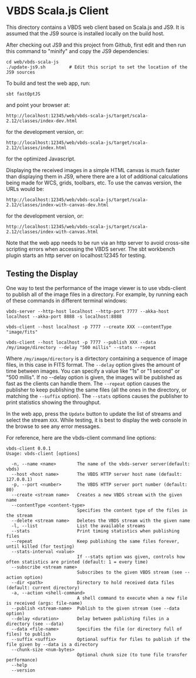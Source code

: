 VBDS Scala.js Client
====================

This directory contains a VBDS web client based on Scala.js and JS9.
It is assumed that the JS9 source is installed locally on the build host.

After checking out JS9 and this project from Github, first edit and then run this command to "minify" and copy the JS9 dependencies:

    cd web/vbds-scala-js
    ./update-js9.sh         # Edit this script to set the location of the JS9 sources

To build and test the web app, run:

    sbt fastOptJS

and point your browser at:

    http://localhost:12345/web/vbds-scala-js/target/scala-2.12/classes/index-dev.html

for the development version, or:
    
    http://localhost:12345/web/vbds-scala-js/target/scala-2.12/classes/index.html

for the optimized Javascript.

Displaying the received images in a simple HTML canvas is much faster than displaying them in JS9, where
there are a lot of additional calculations being made for WCS, grids, toolbars, etc. To use the canvas version,
the URLs would be:

    http://localhost:12345/web/vbds-scala-js/target/scala-2.12/classes/index-with-canvas-dev.html

for the development version, or:
    
    http://localhost:12345/web/vbds-scala-js/target/scala-2.12/classes/index-with-canvas.html

Note that the web app needs to be run via an http server to avoid cross-site scripting errors when accessing the VBDS server.
The sbt workbench plugin starts an http server on localhost:12345 for testing.

## Testing the Display

One way to test the performance of the image viewer is to use vbds-client to publish all of the image files in a directory.
For example, by running each of these commands in different terminal windows:

    vbds-server --http-host localhost --http-port 7777 --akka-host localhost --akka-port 8888 -s localhost:8888
    
    vbds-client --host localhost -p 7777 --create XXX --contentType "image/fits"
    
    vbds-client --host localhost -p 7777 --publish XXX --data /my/image/directory --delay "500 millis" --stats --repeat

Where `/my/image/directory` is a dirtectory containing a sequence of image files, in this case in FITS format.
The `--delay` option gives the amount of time between images. You can specify a value like "1s" or "1 second" or "500 millis".
If no --delay option is given, the images will be published as fast as the clients can handle them.
The `--repeat` option causes the publisher to keep publishing the same files (all the ones in the directory, or matching the `--suffix` option).
The `--stats` options causes the publisher to print statistics showing the throughput.

In the web app, press the `Update` button to update the list of streams and select the stream `XXX`.
While testing, it is best to display the web console in the browse to see any error messages.

For reference, here are the vbds-client command line options:

```
vbds-client 0.0.1
Usage: vbds-client [options]

  -n, --name <name>        The name of the vbds-server server(default: vbds)
  --host <host name>       The VBDS HTTP server host name (default: 127.0.0.1)
  -p, --port <number>      The VBDS HTTP server port number (default: 80)
  --create <stream name>   Creates a new VBDS stream with the given name
  --contentType <content-type>
                           Specifies the content type of the files in the stream
  --delete <stream name>   Deletes the VBDS stream with the given name
  -l, --list               List the available streams
  --stats                  Print timing statistics when publishing files
  --repeat                 Keep publishing the same files forever, until killed (for testing)
  --stats-interval <value>
                           If --stats option was given, controls how often statistics are printed (default: 1 = every time)
  --subscribe <stream name>
                           Subscribes to the given VBDS stream (see --action option)
  --dir <path>             Directory to hold received data files (default: current directory)
  -a, --action <shell-command>
                           A shell command to execute when a new file is received (args: file-name)
  --publish <stream-name>  Publish to the given stream (see --data option)
  --delay <duration>       Delay between publishing files in a directory (see --data)
  --data <file-name>       Specifies the file (or directory full of files) to publish
  --suffix <suffix>        Optional suffix for files to publish if the file given by --data is a directory
  --chunk-size <num-bytes>
                           Optional chunk size (to tune file transfer performance)
  --help                   
  --version                
```

